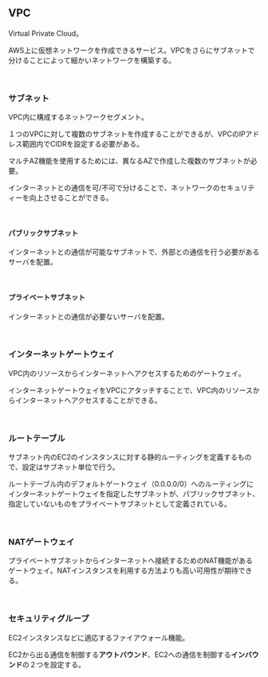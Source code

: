 ## VPC

Virtual Private Cloud。

AWS上に仮想ネットワークを作成できるサービス。VPCをさらにサブネットで分けることによって細かいネットワークを構築する。

<br>

### サブネット

VPC内に構成するネットワークセグメント。

１つのVPCに対して複数のサブネットを作成することができるが、VPCのIPアドレス範囲内でCIDRを設定する必要がある。

マルチAZ機能を使用するためには、異なるAZで作成した複数のサブネットが必要。

インターネットとの通信を可/不可で分けることで、ネットワークのセキュリティーを向上させることができる。

<br>

#### パブリックサブネット

インターネットとの通信が可能なサブネットで、外部との通信を行う必要があるサーバを配置。

<br>

#### プライベートサブネット

インターネットとの通信が必要ないサーバを配置。

<br>

### インターネットゲートウェイ

VPC内のリソースからインターネットへアクセスするためのゲートウェイ。

インターネットゲートウェイをVPCにアタッチすることで、VPC内のリソースからインターネットへアクセスすることができる。

<br>

### ルートテーブル

サブネット内のEC2のインスタンスに対する静的ルーティングを定義するもので、設定はサブネット単位で行う。

ルートテーブル内のデフォルトゲートウェイ（0.0.0.0/0）へのルーティングにインターネットゲートウェイを指定したサブネットが、パブリックサブネット、
指定していないものをプライベートサブネットとして定義されている。

<br>

### NATゲートウェイ

プライベートサブネットからインターネットへ接続するためのNAT機能があるゲートウェイ。NATインスタンスを利用する方法よりも高い可用性が期待できる。

<br>

### セキュリティグループ

EC2インスタンスなどに適応するファイアウォール機能。

EC2から出る通信を制御する<b>アウトバウンド</b>、EC2への通信を制御する<b>インバウンド</b>の２つを設定する。

